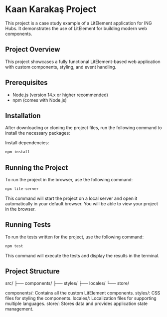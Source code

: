 # Kaan Karakaş Project

This project is a case study example of a LitElement application for ING Hubs. It demonstrates the use of LitElement for building modern web components.

## Project Overview

This project showcases a fully functional LitElement-based web application with custom components, styling, and event handling.

## Prerequisites

- Node.js (version 14.x or higher recommended)
- npm (comes with Node.js)

## Installation

After downloading or cloning the project files, run the following command to install the necessary packages:

Install dependencies:

```bash
npm install
```

## Running the Project

To run the project in the browser, use the following command:

```bash
npx lite-server
```
This command will start the project on a local server and open it automatically in your default browser. You will be able to view your project in the browser.


## Running Tests

To run the tests written for the project, use the following command:

```bash
npm test
```

This command will execute the tests and display the results in the terminal.

## Project Structure

src/
├── components/
├── styles/
├── locales/
└── store/

components/: Contains all the custom LitElement components.
styles/: CSS files for styling the components.
locales/: Localization files for supporting multiple languages.
store/: Stores data and provides application state management.